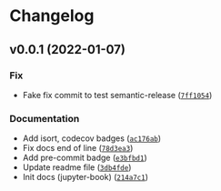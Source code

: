 # Changelog

<!--next-version-placeholder-->

## v0.0.1 (2022-01-07)
### Fix
* Fake fix commit to test semantic-release ([`7ff1054`](https://github.com/sebov/scikit-rough/commit/7ff10543a7f3c1d6f6b35ee298d13b09c2a81f36))

### Documentation
* Add isort, codecov badges ([`ac176ab`](https://github.com/sebov/scikit-rough/commit/ac176ab66eea6834daa804c127c7fa685396f0fd))
* Fix docs end of line ([`78d3ea3`](https://github.com/sebov/scikit-rough/commit/78d3ea305029b49b10f9fb45f8cb46bc806462ac))
* Add pre-commit badge ([`e3bfbd1`](https://github.com/sebov/scikit-rough/commit/e3bfbd123affd8c28d01c77c06da2dc2de76e96c))
* Update readme file ([`3db4fde`](https://github.com/sebov/scikit-rough/commit/3db4fde0d5cdfa5d8b3e7f320cc6e2b4243455ea))
* Init docs (jupyter-book) ([`214a7c1`](https://github.com/sebov/scikit-rough/commit/214a7c11d9111be7d7ba78bd267a4a5a57170a99))
